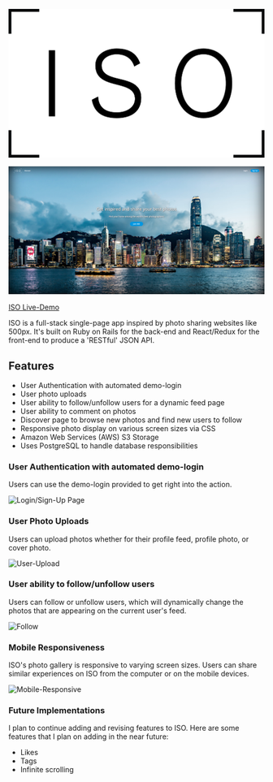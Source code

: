 ![Logo](./app/assets/images/logo/ISO_Black.png)


![Landing-Page](./screenshots/landing_page_ss.png)

[ISO Live-Demo](https://iso-frame.herokuapp.com/)

ISO is a full-stack single-page app inspired by photo sharing websites like 500px. It's built on Ruby on Rails for the back-end and React/Redux for the front-end to produce a 'RESTful' JSON API.

## Features
- User Authentication with automated demo-login
- User photo uploads
- User ability to follow/unfollow users for a dynamic feed page
- User ability to comment on photos
- Discover page to browse new photos and find new users to follow
- Responsive photo display on various screen sizes via CSS
- Amazon Web Services (AWS) S3 Storage
- Uses PostgreSQL to handle database responsibilities

### User Authentication with automated demo-login
Users can use the demo-login provided to get right into the action.

![Login/Sign-Up Page](./screenshots/login_demo_final.gif)

### User Photo Uploads
Users can upload photos whether for their profile feed, profile photo, or cover photo.

![User-Upload](./screenshots/photo-upload.gif)

### User ability to follow/unfollow users
Users can follow or unfollow users, which will dynamically change the photos that are appearing on the current user's feed.

![Follow](./screenshots/following_hd.gif)

### Mobile Responsiveness
ISO's photo gallery is responsive to varying screen sizes. Users can share similar experiences on ISO from the computer or on the mobile devices.

![Mobile-Responsive](./screenshots/mobile_resp_hd.gif)

### Future Implementations
I plan to continue adding and revising features to ISO.
Here are some features that I plan on adding in the near future:
- Likes
- Tags
- Infinite scrolling
